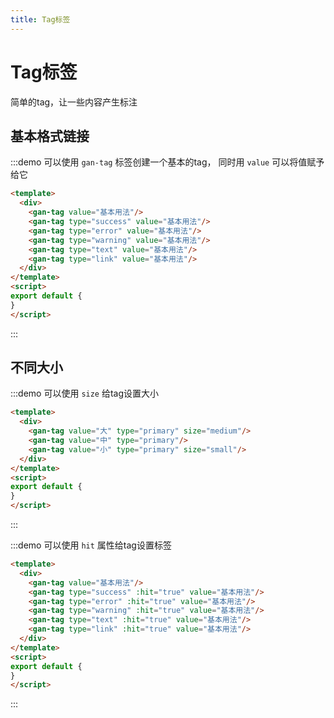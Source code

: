 ```yaml
---
title: Tag标签
---
```

# Tag标签

简单的tag，让一些内容产生标注


## 基本格式链接

:::demo 可以使用 `gan-tag` 标签创建一个基本的tag， 同时用 `value` 可以将值赋予给它
```html {2}
<template>
  <div>
    <gan-tag value="基本用法"/>
    <gan-tag type="success" value="基本用法"/>
    <gan-tag type="error" value="基本用法"/>
    <gan-tag type="warning" value="基本用法"/>
    <gan-tag type="text" value="基本用法"/>
    <gan-tag type="link" value="基本用法"/>
  </div>
</template>
<script>
export default {
}
</script>
```
:::

## 不同大小

:::demo 可以使用 `size` 给tag设置大小
```html {2}
<template>
  <div>
    <gan-tag value="大" type="primary" size="medium"/>
    <gan-tag value="中" type="primary"/>
    <gan-tag value="小" type="primary" size="small"/>
  </div>
</template>
<script>
export default {
}
</script>
```
:::

:::demo 可以使用 `hit` 属性给tag设置标签
```html {2}
<template>
  <div>
    <gan-tag value="基本用法"/>
    <gan-tag type="success" :hit="true" value="基本用法"/>
    <gan-tag type="error" :hit="true" value="基本用法"/>
    <gan-tag type="warning" :hit="true" value="基本用法"/>
    <gan-tag type="text" :hit="true" value="基本用法"/>
    <gan-tag type="link" :hit="true" value="基本用法"/>
  </div>
</template>
<script>
export default {
}
</script>
```
:::